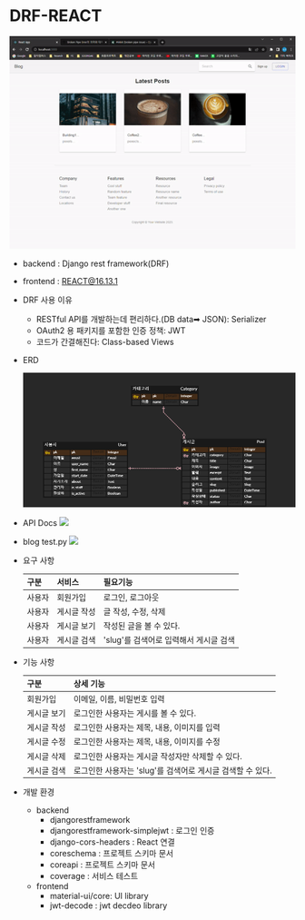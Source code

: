 # DRF-REACT 

![test](README.assets/test.gif)

- backend : Django rest framework(DRF)

- frontend : REACT@16.13.1

- DRF 사용 이유

  - RESTful API를 개발하는데 편리하다.(DB data➡ JSON): Serializer
  - OAuth2 용 패키지를 포함한 인증 정책: JWT
  - 코드가 간결해진다: Class-based Views

- ERD

  ![DRF](README.assets/DRF.png)


- API Docs
  <img src="https://user-images.githubusercontent.com/107156650/230767991-f5f72618-1e68-4297-9ae2-b30a5bdd1afa.PNG">


- blog test.py
  <img src="https://user-images.githubusercontent.com/107156650/230768146-f99cc6bd-2159-485f-bbc7-87a062709ddc.PNG">


- 요구 사항

  | 구분   | 서비스      | 필요기능                               |
  | ------ | ----------- | -------------------------------------- |
  | 사용자 | 회원가입    | 로그인, 로그아웃                       |
  | 사용자 | 게시글 작성 | 글 작성, 수정, 삭제                    |
  | 사용자 | 게시글 보기 | 작성된 글을 볼 수 있다.                |
  | 사용자 | 게시글 검색 | 'slug'를 검색어로 입력해서 게시글 검색 |

- 기능 사항

  | 구분        | 상세 기능                                                  |
  | ----------- | ---------------------------------------------------------- |
  | 회원가입    | 이메일, 이름, 비밀번호 입력                                |
  | 게시글 보기 | 로그인한 사용자는 게시를 볼 수 있다.                       |
  | 게시글 작성 | 로그인한 사용자는 제목, 내용, 이미지를 입력                |
  | 게시글 수정 | 로그인한 사용자는 제목, 내용, 이미지를 수정                |
  | 게시글 삭제 | 로그인한 사용자는 게시글 작성자만 삭제할 수 있다.          |
  | 게시글 검색 | 로그인한 사용자는 'slug'를 검색어로 게시글 검색할 수 있다. |

- 개발 환경
  - backend
    - djangorestframework
    - djangorestframework-simplejwt : 로그인 인증
    - django-cors-headers : React 연결
    - coreschema : 프로젝트 스키마 문서
    - coreapi : 프로젝트 스키마 문서
    - coverage : 서비스 테스트
  - frontend
    - material-ui/core:  UI library
    - jwt-decode : jwt decdeo library
